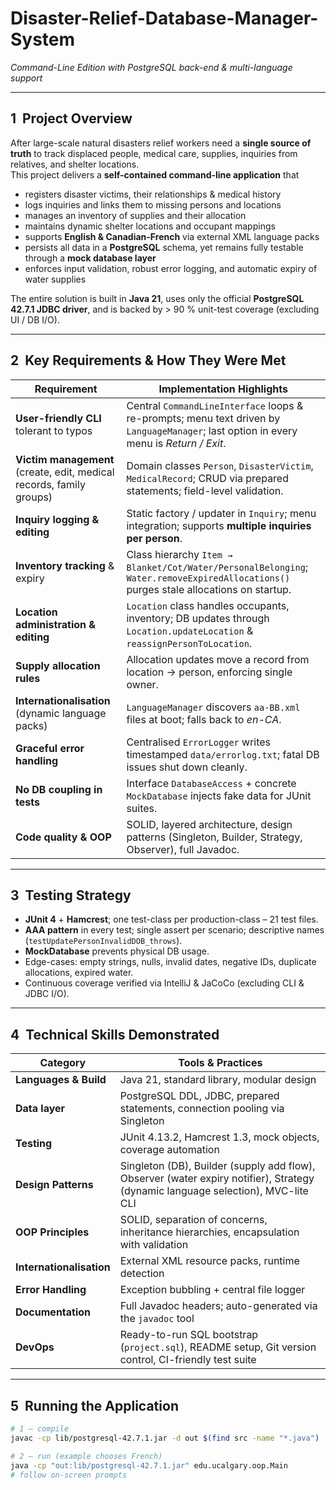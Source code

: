 # Disaster-Relief-Database-Manager-System
*Command-Line Edition with PostgreSQL back-end & multi-language support*  

---

## 1&nbsp;&nbsp;Project Overview  
After large-scale natural disasters relief workers need a **single source of truth** to track displaced people, medical care, supplies, inquiries from relatives, and shelter locations.  
This project delivers a **self-contained command-line application** that

* registers disaster victims, their relationships & medical history  
* logs inquiries and links them to missing persons and locations  
* manages an inventory of supplies and their allocation  
* maintains dynamic shelter locations and occupant mappings  
* supports **English & Canadian-French** via external XML language packs  
* persists all data in a **PostgreSQL** schema, yet remains fully testable through a **mock database layer**  
* enforces input validation, robust error logging, and automatic expiry of water supplies  

The entire solution is built in **Java 21**, uses only the official **PostgreSQL 42.7.1 JDBC driver**, and is backed by > 90 % unit-test coverage (excluding UI / DB I/O).

---

## 2&nbsp;&nbsp;Key Requirements & How They Were Met  

| Requirement | Implementation Highlights |
|-------------|---------------------------|
| **User-friendly CLI** tolerant to typos | Central `CommandLineInterface` loops & re-prompts; menu text driven by `LanguageManager`; last option in every menu is *Return / Exit*. |
| **Victim management** (create, edit, medical records, family groups) | Domain classes `Person`, `DisasterVictim`, `MedicalRecord`; CRUD via prepared statements; field-level validation. |
| **Inquiry logging & editing** | Static factory / updater in `Inquiry`; menu integration; supports **multiple inquiries per person**. |
| **Inventory tracking** & expiry | Class hierarchy `Item → Blanket/Cot/Water/PersonalBelonging`; `Water.removeExpiredAllocations()` purges stale allocations on startup. |
| **Location administration & editing** | `Location` class handles occupants, inventory; DB updates through `Location.updateLocation` & `reassignPersonToLocation`. |
| **Supply allocation rules** | Allocation updates move a record from location → person, enforcing single owner. |
| **Internationalisation** (dynamic language packs) | `LanguageManager` discovers `aa-BB.xml` files at boot; falls back to *en-CA*. |
| **Graceful error handling** | Centralised `ErrorLogger` writes timestamped `data/errorlog.txt`; fatal DB issues shut down cleanly. |
| **No DB coupling in tests** | Interface `DatabaseAccess` + concrete `MockDatabase` injects fake data for JUnit suites. |
| **Code quality & OOP** | SOLID, layered architecture, design patterns (Singleton, Builder, Strategy, Observer), full Javadoc. |

---

## 3&nbsp;&nbsp;Testing Strategy  

* **JUnit 4** + **Hamcrest**; one test-class per production-class – 21 test files.  
* **AAA pattern** in every test; single assert per scenario; descriptive names (`testUpdatePersonInvalidDOB_throws`).  
* **MockDatabase** prevents physical DB usage.  
* Edge-cases: empty strings, nulls, invalid dates, negative IDs, duplicate allocations, expired water.  
* Continuous coverage verified via IntelliJ & JaCoCo (excluding CLI & JDBC I/O).

---

## 4&nbsp;&nbsp;Technical Skills Demonstrated  

| Category | Tools & Practices |
|----------|------------------|
| **Languages & Build** | Java 21, standard library, modular design |
| **Data layer** | PostgreSQL DDL, JDBC, prepared statements, connection pooling via Singleton |
| **Testing** | JUnit 4.13.2, Hamcrest 1.3, mock objects, coverage automation |
| **Design Patterns** | Singleton (DB), Builder (supply add flow), Observer (water expiry notifier), Strategy (dynamic language selection), MVC-lite CLI |
| **OOP Principles** | SOLID, separation of concerns, inheritance hierarchies, encapsulation with validation |
| **Internationalisation** | External XML resource packs, runtime detection |
| **Error Handling** | Exception bubbling + central file logger |
| **Documentation** | Full Javadoc headers; auto-generated via the `javadoc` tool |
| **DevOps** | Ready-to-run SQL bootstrap (`project.sql`), README setup, Git version control, CI-friendly test suite |

---

## 5&nbsp;&nbsp;Running the Application  

```bash
# 1 — compile
javac -cp lib/postgresql-42.7.1.jar -d out $(find src -name "*.java")

# 2 — run (example chooses French)
java -cp "out:lib/postgresql-42.7.1.jar" edu.ucalgary.oop.Main
# follow on-screen prompts
